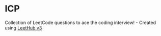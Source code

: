 # ICP
Collection of LeetCode questions to ace the coding interview! - Created using [LeetHub v3](https://github.com/raphaelheinz/LeetHub-3.0)
